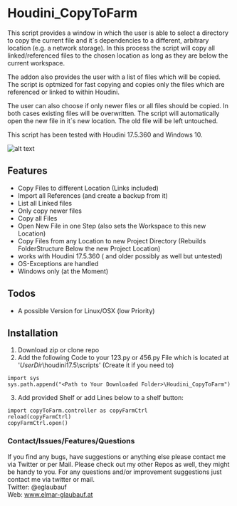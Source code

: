 # Houdini_CopyToFarm

This script provides a window in which the user is able to select a directory to copy the current file and it´s dependencies to a different, arbitrary location (e.g. a network storage). In this process the script will copy all linked/referenced files to the chosen location as long as they are below the current workspace. 

The addon also provides the user with a list of files which will be copied. The script is optmized for fast copying and copies only the files which are referenced or linked to within Houdini.

The user can also choose if only newer files or all files should be copied. In both cases existing files will be overwritten. The script will automatically open the new file in it´s new location. The old file will be left untouched.

This script has been tested with Houdini 17.5.360 and Windows 10. 

![alt text](https://raw.githubusercontent.com/eglaubauf/Houdini_CopyToFarm/master/images/Ui.png "The Provided UI by the Script")

## Features
- Copy Files to different Location (Links included)
- Import all References (and create a backup from it)
- List all Linked files
- Only copy newer files
- Copy all Files
- Open New File in one Step (also sets the Workspace to this new Location)
- Copy Files from any Location to new Project Directory (Rebuilds FolderStructure Below the new Project Location)
- works with Houdini 17.5.360 ( and older possibly as well but untested)
- OS-Exceptions are handled
- Windows only (at the Moment)


## Todos

- A possible Version for Linux/OSX (low Priority)

## Installation

1. Download zip or clone repo
2. Add the following Code to your 123.py or 456.py File which is located at '*UserDir*\houdini17.5\scripts' (Create it if you need to)

```
import sys 
sys.path.append("<Path to Your Downloaded Folder>\Houdini_CopyToFarm") 
```

3. Add provided Shelf or add Lines below to a shelf button:

```
import copyToFarm.controller as copyFarmCtrl
reload(copyFarmCtrl)
copyFarmCtrl.open()
```

### Contact/Issues/Features/Questions

If you find any bugs, have suggestions or anything else please contact me via Twitter or per Mail. Please check out my other Repos as well, they might be handy to you. For any questions and/or improvement suggestions just contact me via twitter or mail.<br>
Twitter: @eglaubauf <br>
Web: www.elmar-glaubauf.at